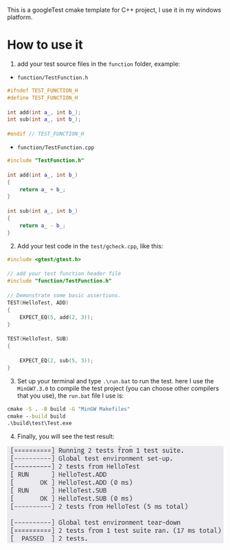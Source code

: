 This is a googleTest cmake template for C++ project, I use it in my windows platform.

# How to use it

1. add your test source files in the `function` folder, example:

+ `function/TestFunction.h`

```cpp
#ifndef TEST_FUNCTION_H
#define TEST_FUNCTION_H

int add(int a_, int b_);
int sub(int a_, int b_);

#endif // TEST_FUNCTION_H
```
+ `function/TestFunction.cpp`

```cpp
#include "TestFunction.h"

int add(int a_, int b_)
{
    return a_ + b_;
}

int sub(int a_, int b_)
{
    return a_ - b_;
}
```

2. Add your test code in the `test/gcheck.cpp`, like this:

```cpp
#include <gtest/gtest.h>

// add your test function header file
#include "function/TestFunction.h"

// Demonstrate some basic assertions.
TEST(HelloTest, ADD)
{
    EXPECT_EQ(5, add(2, 3));
}

TEST(HelloTest, SUB)
{

    EXPECT_EQ(2, sub(5, 3));
}
```

3. Set up your terminal and type `.\run.bat` to run the test. here I use the `MinGW7.3.0` to compile the test project (you can choose other compilers that you use), the `run.bat` file I use is:

```bat
cmake -S . -B build -G "MinGW Makefiles"
cmake --build build 
.\build\test\Test.exe
```

4. Finally, you will see the test result:

![Test_Result](Test_Result.png)

